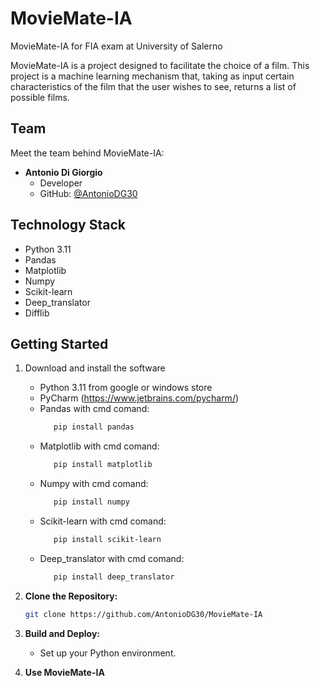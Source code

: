 # MovieMate-IA

MovieMate-IA for FIA exam at University of Salerno

MovieMate-IA is a project designed to facilitate the choice of a film. This project is a machine learning mechanism that, taking as input certain characteristics of the film that the user wishes to see, returns a list of possible films.

## Team

Meet the team behind MovieMate-IA:

- **Antonio Di Giorgio**
  - Developer
  - GitHub: [@AntonioDG30](https://github.com/AntonioDG30)

## Technology Stack

- Python 3.11
- Pandas
- Matplotlib
- Numpy
- Scikit-learn
- Deep_translator
- Difflib

## Getting Started

1. Download and install the software
     - Python 3.11 from google or windows store
     - PyCharm (https://www.jetbrains.com/pycharm/)
     - Pandas with cmd comand:
       ```bash
          pip install pandas
          ```
     - Matplotlib with cmd comand:
       ```bash
          pip install matplotlib
          ```
     - Numpy with cmd comand:
       ```bash
          pip install numpy
          ```
     - Scikit-learn with cmd comand:
       ```bash
          pip install scikit-learn
          ```
     - Deep_translator with cmd comand:
       ```bash
          pip install deep_translator
          ```

2. **Clone the Repository:**

    ```bash
    git clone https://github.com/AntonioDG30/MovieMate-IA
    ```

3. **Build and Deploy:**

    - Set up your Python environment.

4. **Use MovieMate-IA**





